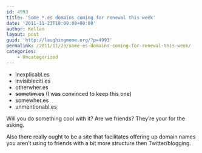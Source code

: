 ```yaml
---
id: 4993
title: 'Some *.es domains coming for renewal this week'
date: '2011-11-23T18:09:08+00:00'
author: Kellan
layout: post
guid: 'http://laughingmeme.org/?p=4993'
permalink: /2011/11/23/some-es-domains-coming-for-renewal-this-week/
categories:
    - Uncategorized
---
```


- inexplicabl.es
- invisibleciti.es
- otherwher.es
- <del>sometim.es</del> (I was convinced to keep this one)
- somewher.es
- unmentionabl.es

Will you do something cool with it? Are we friends? They’re your for the asking.

Also there really ought to be a site that facilitates offering up domain names you aren’t using to friends with a bit more structure then Twitter/blogging.